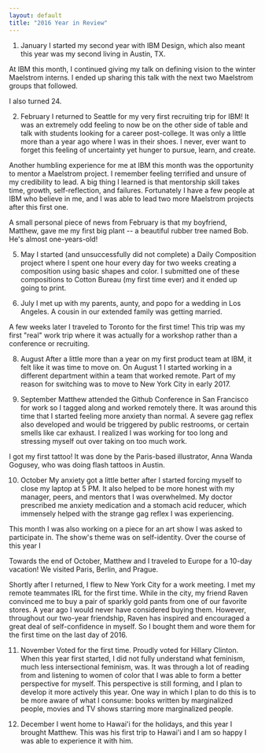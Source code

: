 ```yaml
---
layout: default
title: "2016 Year in Review"
---
```


1. January
I started my second year with IBM Design, which also meant this year was my second living in Austin, TX.

At IBM this month, I continued giving my talk on defining vision to the winter Maelstrom interns. I ended up sharing this talk with the next two Maelstrom groups that followed.

I also turned 24.

2. February
I returned to Seattle for my very first recruiting trip for IBM! It was an extremely odd feeling to now be on the other side of table and talk with students looking for a career post-college. It was only a little more than a year ago where I was in their shoes. I never, ever want to forget this feeling of uncertainty yet hunger to pursue, learn, and create.

Another humbling experience for me at IBM this month was the opportunity to mentor a Maelstrom project. I remember feeling terrified and unsure of my credibility to lead. A big thing I learned is that mentorship skill takes time, growth, self-reflection, and failures. Fortunately I have a few people at IBM who believe in me, and I was able to lead two more Maelstrom projects after this first one.

A small personal piece of news from February is that my boyfriend, Matthew, gave me my first big plant -- a beautiful rubber tree named Bob. He's almost one-years-old!

5. May
I started (and unsuccessfully did not complete) a Daily Composition project where I spent one hour every day for two weeks creating a composition using basic shapes and color. I submitted one of these compositions to Cotton Bureau (my first time ever) and it ended up going to print.

7. July
I met up with my parents, aunty, and popo for a wedding in Los Angeles. A cousin in our extended family was getting married.

A few weeks later I traveled to Toronto for the first time! This trip was my first "real" work trip where it was actually for a workshop rather than a conference or recruiting.

8. August
After a little more than a year on my first product team at IBM, it felt like it was time to move on. On August 1 I started working in a different department within a team that worked remote. Part of my reason for switching was to move to New York City in early 2017.

9. September
Matthew attended the Github Conference in San Francisco for work so I tagged along and worked remotely there. It was around this time that I started feeling more anxiety than normal. A severe gag reflex also developed and would be triggered by public restrooms, or certain smells like car exhaust. I realized I was working for too long and stressing myself out over taking on too much work.

I got my first tattoo! It was done by the Paris-based illustrator, Anna Wanda Gogusey, who was doing flash tattoos in Austin.

10. October
My anxiety got a little better after I started forcing myself to close my laptop at 5 PM. It also helped to be more honest with my manager, peers, and mentors that I was overwhelmed. My doctor prescribed me anxiety medication and a stomach acid reducer, which immensely helped with the strange gag reflex I was experiencing.

This month I was also working on a piece for an art show I was asked to participate in. The show's theme was on self-identity. Over the course of this year I

Towards the end of October, Matthew and I traveled to Europe for a 10-day vacation! We visited Paris, Berlin, and Prague.

Shortly after I returned, I flew to New York City for a work meeting. I met my remote teammates IRL for the first time. While in the city, my friend Raven convinced me to buy a pair of sparkly gold pants from one of our favorite stores. A year ago I would never have considered buying them. However, throughout our two-year friendship, Raven has inspired and encouraged a great deal of self-confidence in myself. So I bought them and wore them for the first time on the last day of 2016.

11. November
Voted for the first time. Proudly voted for Hillary Clinton. When this year first started, I did not fully understand what feminism, much less intersectional feminism, was. It was through a lot of reading from and listening to women of color that I was able to form a better perspective for myself. This perspective is still forming, and I plan to develop it more actively this year. One way in which I plan to do this is to be more aware of what I consume: books written by marginalized people, movies and TV shows starring more marginalized people. 

12. December
I went home to Hawai'i for the holidays, and this year I brought Matthew. This was his first trip to Hawai'i and I am so happy I was able to experience it with him.
